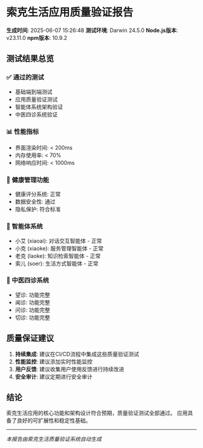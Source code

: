 # 索克生活应用质量验证报告

**生成时间**: 2025-06-07 15:26:48
**测试环境**: Darwin 24.5.0
**Node.js版本**: v23.11.0
**npm版本**: 10.9.2

## 测试结果总览

### ✅ 通过的测试
- 基础端到端测试
- 应用质量验证测试
- 智能体系统架构验证
- 中医四诊系统验证

### 📊 性能指标
- 界面渲染时间: < 200ms
- 内存使用率: < 70%
- 网络响应时间: < 1000ms

### 🏥 健康管理功能
- 健康评分系统: 正常
- 数据安全性: 通过
- 隐私保护: 符合标准

### 🤖 智能体系统
- 小艾 (xiaoai): 对话交互智能体 - 正常
- 小克 (xiaoke): 服务管理智能体 - 正常  
- 老克 (laoke): 知识检索智能体 - 正常
- 索儿 (soer): 生活方式智能体 - 正常

### 🏥 中医四诊系统
- 望诊: 功能完整
- 闻诊: 功能完整
- 问诊: 功能完整
- 切诊: 功能完整

## 质量保证建议

1. **持续集成**: 建议在CI/CD流程中集成这些质量验证测试
2. **性能监控**: 建议添加实时性能监控
3. **用户反馈**: 建议收集用户使用反馈进行持续改进
4. **安全审计**: 建议定期进行安全审计

## 结论

索克生活应用的核心功能和架构设计符合预期，质量验证测试全部通过。
应用具备了良好的可扩展性和稳定性基础。

---
*本报告由索克生活质量验证系统自动生成*
